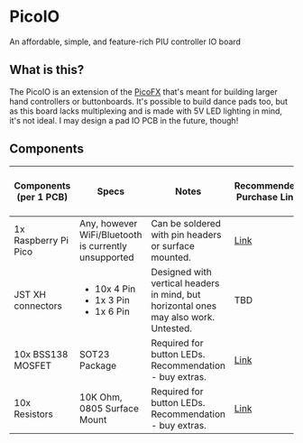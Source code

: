 # PicoIO
An affordable, simple, and feature-rich PIU controller IO board

## What is this?
The PicoIO is an extension of the [PicoFX](https://github.com/dj505/PicoFX) that's meant for building larger hand controllers or buttonboards. It's possible to build dance pads too, but as this board lacks multiplexing and is made with 5V LED lighting in mind, it's not ideal. I may design a pad IO PCB in the future, though!

## Components
| Components (per 1 PCB) | Specs | Notes | Recommended Purchase Link | Approximate Min. Cost (USD, per 5 PCBs) |
|------------------------|-------|-------|---------------------------|-----------------------------------------|
|1x Raspberry Pi Pico|Any, however WiFi/Bluetooth is currently unsupported|Can be soldered with pin headers or surface mounted.|[Link](https://www.digikey.ca/en/products/detail/raspberry-pi/SC0915/13624793)|$4|
|JST XH connectors|<ul><li>10x 4 Pin</li><li>1x 3 Pin</li><li>1x 6 Pin</li></ul>|Designed with vertical headers in mind, but horizontal ones may also work. Untested.|TBD|TBD|
|10x BSS138 MOSFET|SOT23 Package|Required for button LEDs. Recommendation - buy extras.|[Link](https://www.lcsc.com/product-detail/MOSFET_ON-Semicon_BSS138_ON-Semicon-ON-BSS138_C52895.html)|$0.85|
|10x Resistors|10K Ohm, 0805 Surface Mount|Required for button LEDs. Recommendation - buy extras.|[Link](https://www.lcsc.com/product-detail/Chip-span-style-background-color-ff0-Resistor-span-Surface-Mount_Viking-Tech-AR05DTC1001_C416059.html)|$1|
